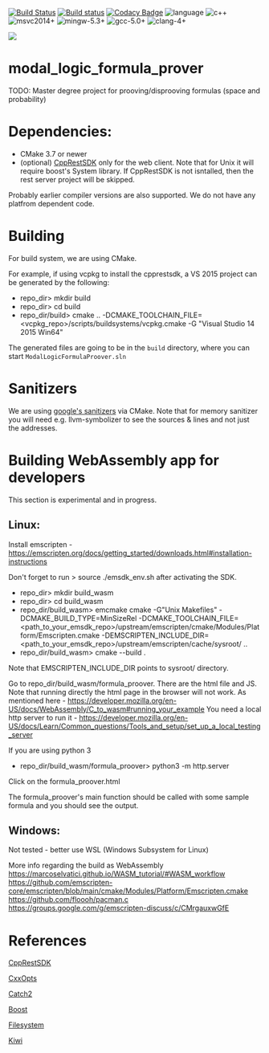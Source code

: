 [![Build Status](https://travis-ci.com/Anton94/modal_logic_formula_prover.svg?branch=master)](https://travis-ci.com/Anton94/modal_logic_formula_prover)
[![Build status](https://ci.appveyor.com/api/projects/status/0bjq49fxgpb66jkn?svg=true)](https://ci.appveyor.com/project/Anton94/modal-logic-formula-prover)
[![Codacy Badge](https://api.codacy.com/project/badge/Grade/e0c037d7e81d4c9fadef114d0a0bb534)](https://www.codacy.com/manual/Anton94/modal_logic_formula_prover?utm_source=github.com&amp;utm_medium=referral&amp;utm_content=Anton94/modal_logic_formula_prover&amp;utm_campaign=Badge_Grade)
![language](https://img.shields.io/badge/language-c++-blue.svg) ![c++](https://img.shields.io/badge/std-c++14-blue.svg)
![msvc2014+](https://img.shields.io/badge/MSVC-2014+-ff69b4.svg) ![mingw-5.3+](https://img.shields.io/badge/MINGW-5.3+-ff69b4.svg) 
![gcc-5.0+](https://img.shields.io/badge/GCC-5.0+-ff69b4.svg) ![clang-4+](https://img.shields.io/badge/CLANG-4+-ff69b4.svg)

[![](https://codescene.io/projects/5855/status.svg)](https://codescene.io/projects/5855/jobs/latest-successful/results)

# modal_logic_formula_prover
TODO: Master degree project for prooving/disprooving formulas (space and probability)

# Dependencies:
- CMake 3.7 or newer
- (optional) [CppRestSDK](https://github.com/microsoft/cpprestsdk) only for the web client. Note that for Unix it will require boost's System library. If CppRestSDK is not isntalled, then the rest server project will be skipped.

Probably earlier compiler versions are also supported. We do not have any platfrom dependent code.

# Building
For build system, we are using CMake.

For example, if using vcpkg to install the cpprestsdk, a VS 2015 project can be generated by the following:
- repo_dir> mkdir build
- repo_dir> cd build
- repo_dir/build> cmake .. -DCMAKE_TOOLCHAIN_FILE=<vcpkg_repo>/scripts/buildsystems/vcpkg.cmake -G "Visual Studio 14 2015 Win64"

The generated files are going to be in the `build` directory, where you can start `ModalLogicFormulaProover.sln`

# Sanitizers
We are using [google's sanitizers](https://github.com/google/sanitizers) via CMake.
Note that for memory sanitizer you will need e.g. llvm-symbolizer to see the sources & lines and not just the addresses.

# Building WebAssembly app for developers

This section is experimental and in progress.

## Linux:

Install emscripten - https://emscripten.org/docs/getting_started/downloads.html#installation-instructions

Don't forget to run > source ./emsdk_env.sh after activating the SDK.

- repo_dir> mkdir build_wasm
- repo_dir> cd build_wasm
- repo_dir/build_wasm> emcmake cmake -G"Unix Makefiles" -DCMAKE_BUILD_TYPE=MinSizeRel -DCMAKE_TOOLCHAIN_FILE=<path_to_your_emsdk_repo>/upstream/emscripten/cmake/Modules/Platform/Emscripten.cmake -DEMSCRIPTEN_INCLUDE_DIR=<path_to_your_emsdk_repo>/upstream/emscripten/cache/sysroot/ ..
- repo_dir/build_wasm> cmake --build .

Note that EMSCRIPTEN_INCLUDE_DIR points to sysroot/ directory.

Go to repo_dir/build_wasm/formula_proover. There are the html file and JS.
Note that running directly the html page in the browser will not work.
As mentioned here - https://developer.mozilla.org/en-US/docs/WebAssembly/C_to_wasm#running_your_example
You need a local http server to run it - https://developer.mozilla.org/en-US/docs/Learn/Common_questions/Tools_and_setup/set_up_a_local_testing_server

If you are using python 3
- repo_dir/build_wasm/formula_proover> python3 -m http.server

Click on the formula_proover.html

The formula_proover's main function should be called with some sample formula and you should see the output.

## Windows:
Not tested - better use WSL (Windows Subsystem for Linux)

More info regarding the build as WebAssembly
https://marcoselvatici.github.io/WASM_tutorial/#WASM_workflow
https://github.com/emscripten-core/emscripten/blob/main/cmake/Modules/Platform/Emscripten.cmake
https://github.com/floooh/pacman.c
https://groups.google.com/g/emscripten-discuss/c/CMrgauxwGfE


# References
[CppRestSDK](https://github.com/microsoft/cpprestsdk) 

[CxxOpts](https://github.com/jarro2783/cxxopts)

[Catch2](https://github.com/catchorg/Catch2)

[Boost](https://www.boost.org/)

[Filesystem](https://github.com/gulrak/filesystem/blob/master/include/ghc/filesystem.hpp)

[Kiwi](https://github.com/nucleic/kiwi)

